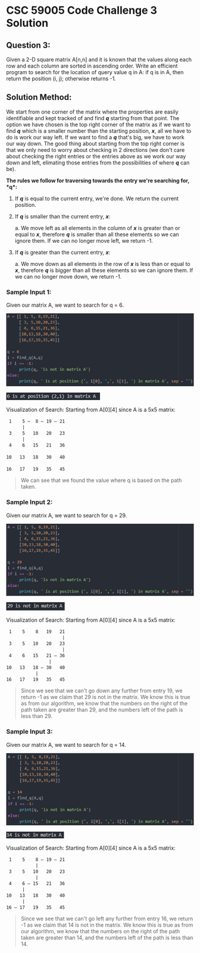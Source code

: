 # CSC 59005 Code Challenge 3 Solution

## Question 3:

Given a 2-D square matrix A[n,n] and it is known that the values along each row and each column are sorted in ascending order. Write an efficient program to search for the location of query value q in A: if q is in A, then return the position (i, j); otherwise returns -1.

## Solution Method:

We start from one corner of the matrix where the properties are easily identifiable and kept tracked of and find **_q_** starting from that point. The option we have chosen is the top right corner of the matrix as if we want to find **_q_** which is a smaller number than the starting position, **_x_**, all we have to do is work our way left. If we want to find a **_q_** that's big, we have to work our way down. The good thing about starting from the top right corner is that we only need to worry about checking in 2 directions (we don't care about checking the right entries or the entries above as we work our way down and left, elimating those entries from the possibilities of where **_q_** can be).

**The rules we follow for traversing towards the entry we're searching for, \***q**\*:**

1. If **_q_** is equal to the current entry, we're done. We return the current position.</li>
2. If **_q_** is smaller than the current entry, **_x_**:

   a. We move left as all elements in the column of **_x_** is greater than or equal to **_x_**, therefore **_q_** is smaller than all these elements so we can ignore them. If we can no longer move left, we return -1.

3. If **_q_** is greater than the current entry, **_x_**:

   a. We move down as all elements in the row of **_x_** is less than or equal to **_x_**, therefore **_q_** is bigger than all these elements so we can ignore them. If we can no longer move down, we return -1.

### Sample Input 1:

Given our matrix A, we want to search for q = 6.

![alt text](https://github.com/cyanChill/CSC-59005-Code-Challenge/blob/Coding-Challenge-3/images/Sample%20Input%201.PNG "Sample Input 1")

![alt text](https://github.com/cyanChill/CSC-59005-Code-Challenge/blob/Coding-Challenge-3/images/Sample%20Output%201.PNG "Sample Output 1")

Visualization of Search: Starting from A[0][4] since A is a 5x5 matrix:

```
 1    5 —  8 — 19 — 21
      |
 3    5   10   20   23
      |
 4    6   15   21   36

10   13   18   30   40

16   17   19   35   45
```

> We can see that we found the value where q is based on the path taken.

### Sample Input 2:

Given our matrix A, we want to search for q = 29.

![alt text](https://github.com/cyanChill/CSC-59005-Code-Challenge/blob/Coding-Challenge-3/images/Sample%20Input%202.PNG "Sample Input 2")

![alt text](https://github.com/cyanChill/CSC-59005-Code-Challenge/blob/Coding-Challenge-3/images/Sample%20Output%202.PNG "Sample Output 2")

Visualization of Search: Starting from A[0][4] since A is a 5x5 matrix:

```
 1    5    8   19   21
                     |
 3    5   10   20   23
                     |
 4    6   15   21 — 36
                |
10   13   18 — 30   40
           |
16   17   19   35   45
```

> Since we see that we can't go down any further from entry 19, we return -1 as we claim that 29 is not in the matrix. We know this is true as from our algorithm, we know that the numbers on the right of the path taken are greater than 29, and the numbers left of the path is less than 29.

### Sample Input 3:

Given our matrix A, we want to search for q = 14.

![alt text](https://github.com/cyanChill/CSC-59005-Code-Challenge/blob/Coding-Challenge-3/images/Sample%20Input%203.PNG "Sample Input 3")

![alt text](https://github.com/cyanChill/CSC-59005-Code-Challenge/blob/Coding-Challenge-3/images/Sample%20Output%203.PNG "Sample Output 3")

Visualization of Search: Starting from A[0][4] since A is a 5x5 matrix:

```
 1    5    8 — 19 — 21
           |
 3    5   10   20   23
           |
 4    6 — 15   21   36
      |
10   13   18   30   40
      |
16 — 17   19   35   45
```

> Since we see that we can't go left any further from entry 16, we return -1 as we claim that 14 is not in the matrix. We know this is true as from our algorithm, we know that the numbers on the right of the path taken are greater than 14, and the numbers left of the path is less than 14.

